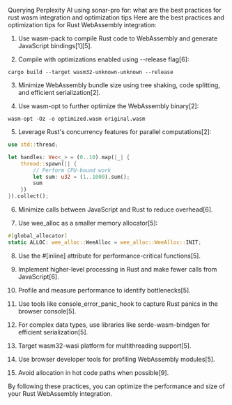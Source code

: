 Querying Perplexity AI using sonar-pro for: what are the best practices for rust wasm integration and optimization tips
Here are the best practices and optimization tips for Rust WebAssembly integration:

1. Use wasm-pack to compile Rust code to WebAssembly and generate JavaScript bindings[1][5].

2. Compile with optimizations enabled using --release flag[6]:

```
cargo build --target wasm32-unknown-unknown --release
```

3. Minimize WebAssembly bundle size using tree shaking, code splitting, and efficient serialization[2].

4. Use wasm-opt to further optimize the WebAssembly binary[2]:

```
wasm-opt -Oz -o optimized.wasm original.wasm
```

5. Leverage Rust's concurrency features for parallel computations[2]:

```rust
use std::thread;

let handles: Vec<_> = (0..10).map(|_| {
    thread::spawn(|| {
        // Perform CPU-bound work
        let sum: u32 = (1..1000).sum();
        sum
    })
}).collect();
```

6. Minimize calls between JavaScript and Rust to reduce overhead[6].

7. Use wee_alloc as a smaller memory allocator[5]:

```rust
#[global_allocator]
static ALLOC: wee_alloc::WeeAlloc = wee_alloc::WeeAlloc::INIT;
```

8. Use the #[inline] attribute for performance-critical functions[5].

9. Implement higher-level processing in Rust and make fewer calls from JavaScript[6].

10. Profile and measure performance to identify bottlenecks[5].

11. Use tools like console_error_panic_hook to capture Rust panics in the browser console[5].

12. For complex data types, use libraries like serde-wasm-bindgen for efficient serialization[5].

13. Target wasm32-wasi platform for multithreading support[5].

14. Use browser developer tools for profiling WebAssembly modules[5].

15. Avoid allocation in hot code paths when possible[9].

By following these practices, you can optimize the performance and size of your Rust WebAssembly integration.
